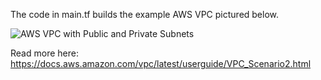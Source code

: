 The code in main.tf builds the example AWS VPC pictured below.

![AWS VPC with Public and Private Subnets](https://docs.aws.amazon.com/vpc/latest/userguide/images/nat-gateway-diagram.png)

Read more here: https://docs.aws.amazon.com/vpc/latest/userguide/VPC_Scenario2.html